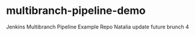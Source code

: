 # multibranch-pipeline-demo
Jenkins Multibranch Pipeline Example Repo
Natalia update future brunch 4
